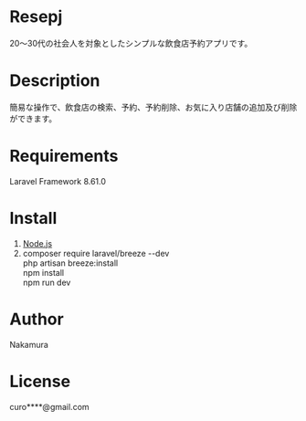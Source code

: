 # Resepj

20～30代の社会人を対象としたシンプルな飲食店予約アプリです。

# Description

簡易な操作で、飲食店の検索、予約、予約削除、お気に入り店舗の追加及び削除ができます。

# Requirements

Laravel Framework 8.61.0

# Install

1. [Node.js](https://nodejs.org/ja/)
2. composer require laravel/breeze --dev<br>
   php artisan breeze:install<br>
   npm install<br>
   npm run dev

# Author

Nakamura

# License

curo****@gmail.com


